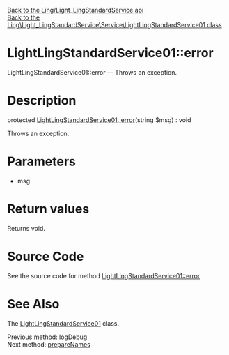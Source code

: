 [Back to the Ling/Light_LingStandardService api](https://github.com/lingtalfi/Light_LingStandardService/blob/master/doc/api/Ling/Light_LingStandardService.md)<br>
[Back to the Ling\Light_LingStandardService\Service\LightLingStandardService01 class](https://github.com/lingtalfi/Light_LingStandardService/blob/master/doc/api/Ling/Light_LingStandardService/Service/LightLingStandardService01.md)


LightLingStandardService01::error
================



LightLingStandardService01::error — Throws an exception.




Description
================


protected [LightLingStandardService01::error](https://github.com/lingtalfi/Light_LingStandardService/blob/master/doc/api/Ling/Light_LingStandardService/Service/LightLingStandardService01/error.md)(string $msg) : void




Throws an exception.




Parameters
================


- msg

    


Return values
================

Returns void.








Source Code
===========
See the source code for method [LightLingStandardService01::error](https://github.com/lingtalfi/Light_LingStandardService/blob/master/Service/LightLingStandardService01.php#L198-L202)


See Also
================

The [LightLingStandardService01](https://github.com/lingtalfi/Light_LingStandardService/blob/master/doc/api/Ling/Light_LingStandardService/Service/LightLingStandardService01.md) class.

Previous method: [logDebug](https://github.com/lingtalfi/Light_LingStandardService/blob/master/doc/api/Ling/Light_LingStandardService/Service/LightLingStandardService01/logDebug.md)<br>Next method: [prepareNames](https://github.com/lingtalfi/Light_LingStandardService/blob/master/doc/api/Ling/Light_LingStandardService/Service/LightLingStandardService01/prepareNames.md)<br>

